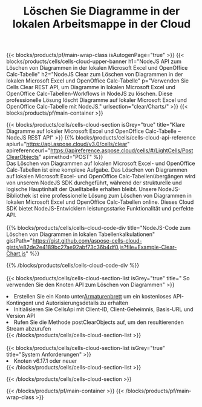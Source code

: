﻿---
title:  Löschen Sie Diagramme in der lokalen Arbeitsmappe in der Cloud
description:  Cloud-APIs und SDKs zum Löschen von Diagrammen unter Microsoft Excel und OpenOffice Calc. Klare Diagramme in lokalen Tabellenkalkulationen durch die Cells Cloud API. SDK unterstützt verschiedene Entwicklungssprachen. Dazu gehören Android, C#, Go, Java, NodeJS, Perl, PHP, Python, Ruby und Swift.
url: /de/nodejs/clear/charts/
---
{{< blocks/products/pf/main-wrap-class isAutogenPage="true" >}}
{{< blocks/products/cells/cells-cloud-upper-banner h1="NodeJS API zum Löschen von Diagrammen in der lokalen Microsoft Excel und OpenOffice Calc-Tabelle" h2="NodeJS Clear zum Löschen von Diagrammen in der lokalen Microsoft Excel und OpenOffice Calc-Tabelle" p="Verwenden Sie Cells Clear REST API, um Diagramme in lokalen Microsoft Excel und OpenOffice Calc-Tabellen-Workflows in NodeJS zu löschen. Diese professionelle Lösung löscht Diagramme auf lokaler Microsoft Excel und OpenOffice Calc-Tabelle mit NodeJS." urlsection="clear/Charts/" >}}
{{< blocks/products/pf/main-container >}}

{{< blocks/products/cells/cells-cloud-section isGrey="true" title="Klare Diagramme auf lokaler Microsoft Excel und OpenOffice Calc-Tabelle – NodeJS REST API" >}}
{{% blocks/products/cells/cells-cloud-api-reference apiurl="https://api.aspose.cloud/v3.0/cells/clear" apireferenceurl="https://apireference.aspose.cloud/cells/#/LightCells/PostClearObjects" apimethod="POST" %}}
<br/>
Das Löschen von Diagrammen auf lokalen Microsoft Excel- und OpenOffice Calc-Tabellen ist eine komplexe Aufgabe. Das Löschen von Diagrammen auf lokalen Microsoft Excel- und OpenOffice Calc-Tabellenübergängen wird von unserem NodeJS SDK durchgeführt, während der strukturelle und logische Hauptinhalt der Quelltabelle erhalten bleibt. Unsere NodeJS-Bibliothek ist eine professionelle Lösung zum Löschen von Diagrammen in lokalen Microsoft Excel und OpenOffice Calc-Tabellen online. Dieses Cloud SDK bietet NodeJS-Entwicklern leistungsstarke Funktionalität und perfekte API.
<br/>
<br/>
{{% blocks/products/cells/cells-cloud-code-div title="NodeJS-Code zum Löschen von Diagrammen in lokalen Tabellenkalkulationen" gistPath="https://gist.github.com/aspose-cells-cloud-gists/e82de2e4189bc27ae92abf73c36b4df0.js?file=Example-Clear-Chart.js" %}}
  
{{% /blocks/products/cells/cells-cloud-code-div %}}
<br/>
<br/>
{{< blocks/products/cells/cells-cloud-section-list isGrey="true" title=" So verwenden Sie den Knoten API zum Löschen von Diagrammen" >}}
<li> Erstellen Sie ein Konto unter<a href="https://dashboard.aspose.cloud/">Armaturenbrett</a> um ein kostenloses API-Kontingent und Autorisierungsdetails zu erhalten</li>
<li>Initialisieren Sie CellsApi mit Client-ID, Client-Geheimnis, Basis-URL und Version API</li>
<li>Rufen Sie die Methode postClearObjects auf, um den resultierenden Stream abzurufen</li>
{{< /blocks/products/cells/cells-cloud-section-list >}}
<br/>
<br/>
{{< blocks/products/cells/cells-cloud-section-list isGrey="true" title="System Anforderungen" >}}
<li>Knoten v6.17.1 oder neuer</li>
{{< /blocks/products/cells/cells-cloud-section-list >}}

{{< /blocks/products/cells/cells-cloud-section >}}

{{< /blocks/products/pf/main-container >}}
{{< /blocks/products/pf/main-wrap-class >}}
